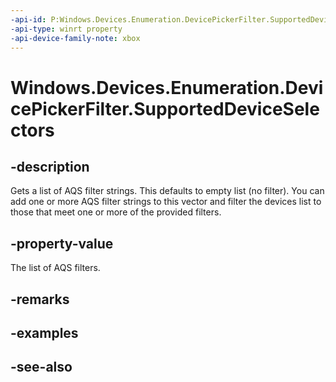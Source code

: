 ```yaml
---
-api-id: P:Windows.Devices.Enumeration.DevicePickerFilter.SupportedDeviceSelectors
-api-type: winrt property
-api-device-family-note: xbox
---
```


<!-- Property syntax
public Windows.Foundation.Collections.IVector<string> SupportedDeviceSelectors { get; }
-->

# Windows.Devices.Enumeration.DevicePickerFilter.SupportedDeviceSelectors

## -description
Gets a list of AQS filter strings. This defaults to empty list (no filter). You can add one or more AQS filter strings to this vector and filter the devices list to those that meet one or more of the provided filters.

## -property-value
The list of AQS filters.

## -remarks

## -examples

## -see-also
